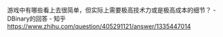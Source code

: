 游戏中有哪些看上去很简单，但实际上需要极高技术力或是极高成本的细节？ - DBinary的回答 - 知乎
https://www.zhihu.com/question/405291121/answer/1335447014

